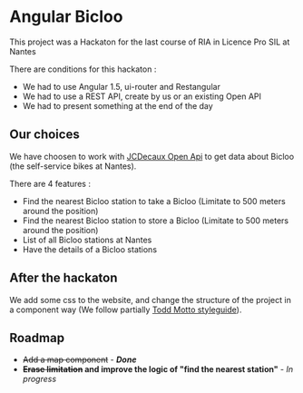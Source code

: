 # Angular Bicloo

This project was a Hackaton for the last course of RIA in Licence Pro SIL at Nantes

There are conditions for this hackaton :

* We had to use Angular 1.5, ui-router and Restangular
* We had to use a REST API, create by us or an existing Open API
* We had to present something at the end of the day

## Our choices 

We have choosen to work with [JCDecaux Open Api](https://developer.jcdecaux.com/#/home) to get data about Bicloo (the self-service bikes at Nantes).

There are 4 features :

* Find the nearest Bicloo station to take a Bicloo (Limitate to 500 meters around the position)
* Find the nearest Bicloo station to store a Bicloo (Limitate to 500 meters around the position)
* List of all Bicloo stations at Nantes
* Have the details of a Bicloo stations

## After the hackaton

We add some css to the website, and change the structure of the project in a component way (We follow partially [Todd Motto styleguide](https://github.com/toddmotto/angular-styleguide)).

## Roadmap

* ~~Add a map component~~ - **_Done_** 
* **~~Erase limitation~~ and improve the logic of "find the nearest station"** - _In progress_


